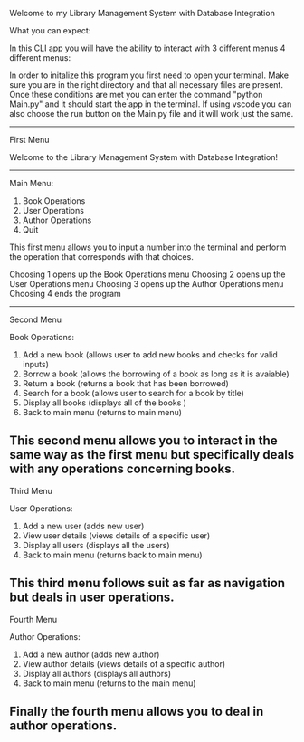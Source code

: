 Welcome to my Library Management System with Database Integration

What you can expect:

In this CLI app you will have the ability to interact with 3 different menus 4 different menus:

In order to initalize this program you first need to open your terminal.
Make sure you are in the right directory and that all necessary files are present.
Once these conditions are met you can enter the command "python Main.py" and it should start the app in the terminal.
If using vscode you can also choose the run button on the Main.py file and it will work just the same.
  

-----------------------------------------------------------------------------------------------
First Menu

Welcome to the Library Management System with Database Integration!
****
Main Menu:
1. Book Operations 
2. User Operations
3. Author Operations
4. Quit

This first menu allows you to input a number into the terminal and perform the operation that corresponds with that choices.

Choosing 1 opens up the Book Operations menu
Choosing 2 opens up the User Operations menu
Choosing 3 opens up the Author Operations menu 
Choosing 4 ends the program

-----------------------------------------------------------------------------------------------
Second Menu

Book Operations:
1. Add a new book (allows user to add new books and checks for valid inputs)
2. Borrow a book (allows the borrowing of a book as long as it is avaiable)
4. Return a book (returns a book that has been borrowed)
5. Search for a book (allows user to search for a book by title)
6. Display all books (displays all of the books )
7. Back to main menu (returns to main menu)

This second menu allows you to interact in the same way as the first menu but specifically deals with any operations concerning books.
----------------------------------------------------------------------------------------------
Third Menu

User Operations:
1. Add a new user (adds new user)
2. View user details (views details of a specific user)
3. Display all users (displays all the users)
4. Back to main menu (returns back to main menu)

This third menu follows suit as far as navigation but deals in user operations.
---------------------------------------------------------------------------------------------
Fourth Menu

Author Operations:
1. Add a new author (adds new author)
2. View author details (views details of a specific author)
3. Display all authors (displays all authors)
4. Back to main menu (returns to the main menu)

Finally the fourth menu allows you to deal in author operations.
---------------------------------------------------------------------------------------------






